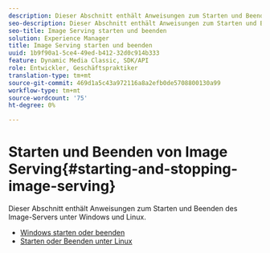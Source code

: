 ```yaml
---
description: Dieser Abschnitt enthält Anweisungen zum Starten und Beenden des Image-Servers unter Windows und Linux.
seo-description: Dieser Abschnitt enthält Anweisungen zum Starten und Beenden des Image-Servers unter Windows und Linux.
seo-title: Image Serving starten und beenden
solution: Experience Manager
title: Image Serving starten und beenden
uuid: 1b9f90a1-5ce4-49ed-b412-32d0c914b333
feature: Dynamic Media Classic, SDK/API
role: Entwickler, Geschäftspraktiker
translation-type: tm+mt
source-git-commit: 469d1a5c43a972116a8a2efb0de5708800130a99
workflow-type: tm+mt
source-wordcount: '75'
ht-degree: 0%

---
```



# Starten und Beenden von Image Serving{#starting-and-stopping-image-serving}

Dieser Abschnitt enthält Anweisungen zum Starten und Beenden des Image-Servers unter Windows und Linux.

* [Windows starten oder beenden](t-startstop-windows.md)
* [Starten oder Beenden unter Linux](t-startstop-linux.md)
